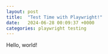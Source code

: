 ```yaml
---
layout: post
title:  "Test Time with Playwright!"
date:   2024-06-28 00:09:37 +0000
categories: playwright testing
---
```


Hello, world!